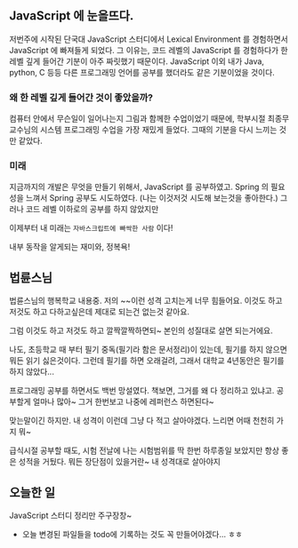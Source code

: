 ## JavaScript 에 눈을뜨다.
저번주에 시작된 단국대 JavaScript 스터디에서 
Lexical Environment 를 경험하면서 JavaScript 에 빠져들게 되었다.
그 이유는, 코드 레벨의 JavaScript 를 경험하다가 한 레벨 깊게 들어간 기분이 아주 짜릿했기 때문이다.
JavaScript 이외 내가 Java, python, C 등등 다른 프로그래밍 언어를 공부를 했더라도 같은 기분이었을 것이다.

### 왜 한 레벨 깊게 들어간 것이 좋았을까?
컴퓨터 안에서 무슨일이 일어나는지 그림과 함께한 수업이었기 때문에,
학부시절 최종무 교수님의 시스템 프로그래밍 수업을 가장 재밌게 들었다.
그때의 기분을 다시 느끼는 것만 같았다.

### 미래
지금까지의 개발은 무엇을 만들기 위해서, JavaScript 를 공부하였고.
Spring 의 필요성을 느껴서 Spring 공부도 시도하였다. 
(나는 이것저것 시도해 보는것을 좋아한다.) 그러나 코드 레벨 이하로의 공부를 하지 않았지만

이제부터 내 미래는 `자바스크립트에 빠싹한 사람` 이다! 

내부 동작을 알게되는 재미와, 정복욕!

## 법륜스님
법륜스님의 행복학교 내용중.
저의 ~~이런 성격 고치는게 너무 힘들어요. 이것도 하고 저것도 하고 다하고싶은데
제대로 되는건 없는것 같아요. 

그럼 이것도 하고 저것도 하고 깔짝깔짝하면되~ 본인의 성질대로 살면 되는거에요.

나도, 초등학교 때 부터 필기 중독(필기라 함은 문서정리)이 있는데, 
필기를 하지 않으면 뭐든 읽기 싫은것이다. 
그런데 필기를 하면 오래걸려, 그래서 대학교 4년동안은 필기를 하지 않았다... 

프로그래밍 공부를 하면서도 백번 망설였다.
책보면, 그거를 왜 다 정리하고 있냐고. 공부할게 얼마나 많아~
그거 한번보고 나중에 레퍼런스 하면된다~

맞는말이긴 하지만.
내 성격이 이런데 그냥 다 적고 살아야겠다.
느리면 어때 천천히 가지 뭐~ 

급식시절 공부할 때도, 시험 전날에 나는 시험범위를 딱 한번 하루종일 보았지만 항상 좋은 성적을 거뒀다.
뭐든 장단점이 있을거란~ 내 성격대로 살아야지

## 오늘한 일
JavaScript 스터디 정리만 주구장창~ 
- 오늘 변경된 파일들을 todo에 기록하는 것도 꼭 만들어야겠다... ㅎㅎ

 